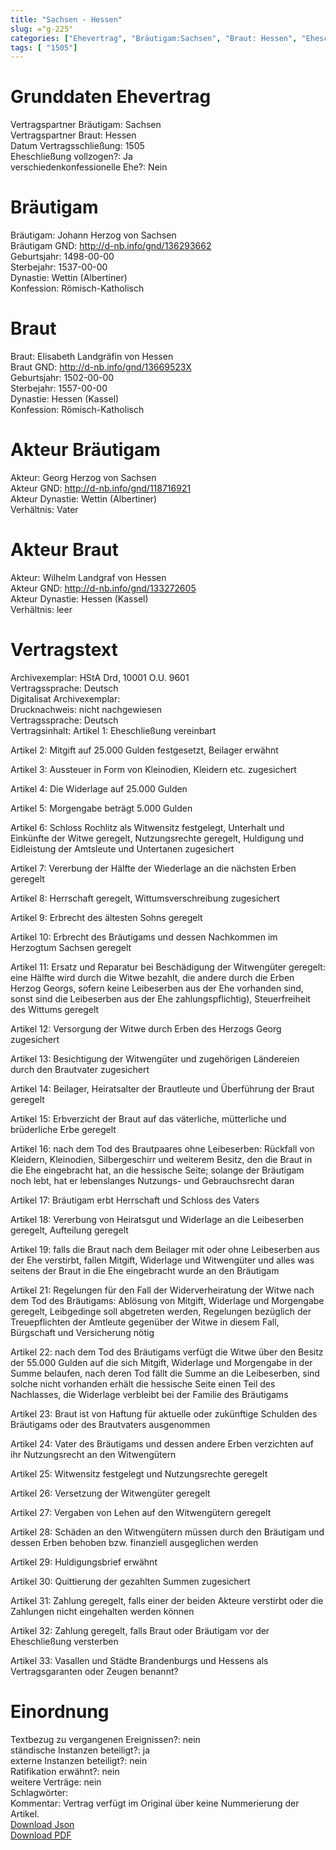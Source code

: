 ```yaml
---
title: "Sachsen - Hessen"
slug: ="g-225"
categories: ["Ehevertrag", "Bräutigam:Sachsen", "Braut: Hessen", "Eheschließung vollzogen?:Ja", "verschiedenkonfessionelle Ehe?:Nein", "Dynastie Bräutigam:Wettin (Albertiner)", "Akteur Bräutigam:Georg Herzog von Sachsen", "Akteur Braut:Wilhelm Landgraf von Hessen", "Textbezug?:nein", "Ständisch?:ja", "Ratifikation?:nein", "Sonstiges?:nein", "Bräutigam:Sachsen", "Braut: Hessen"]
tags: [ "1505"]
---
```

<!--more-->

# Grunddaten Ehevertrag

Vertragspartner Bräutigam: Sachsen<br>
Vertragspartner Braut: Hessen<br>
Datum Vertragsschließung: 1505<br>
Eheschließung vollzogen?: Ja<br>
verschiedenkonfessionelle Ehe?: Nein<br>
# Bräutigam

Bräutigam: Johann Herzog von Sachsen<br>
Bräutigam GND: http://d-nb.info/gnd/136293662<br>
Geburtsjahr: 1498-00-00<br>
Sterbejahr: 1537-00-00<br>
Dynastie: Wettin (Albertiner)<br>
Konfession: Römisch-Katholisch<br>
# Braut

Braut: Elisabeth Landgräfin von Hessen<br>
Braut GND: http://d-nb.info/gnd/13669523X<br>
Geburtsjahr: 1502-00-00<br>
Sterbejahr: 1557-00-00<br>
Dynastie: Hessen (Kassel)<br>
Konfession: Römisch-Katholisch<br>
# Akteur Bräutigam

Akteur: Georg Herzog von Sachsen<br>
Akteur GND: http://d-nb.info/gnd/118716921<br>
Akteur Dynastie: Wettin (Albertiner)<br>
Verhältnis: Vater<br>
# Akteur Braut

Akteur: Wilhelm Landgraf von Hessen<br>
Akteur GND: http://d-nb.info/gnd/133272605<br>
Akteur Dynastie: Hessen (Kassel)<br>
Verhältnis: leer<br>
# Vertragstext

Archivexemplar: HStA Drd, 10001 O.U. 9601<br>
Vertragssprache: Deutsch<br>
Digitalisat Archivexemplar: <br>
Drucknachweis: nicht nachgewiesen<br>
Vertragssprache: Deutsch<br>
Vertragsinhalt: Artikel 1: Eheschließung vereinbart

Artikel 2: Mitgift auf 25.000 Gulden festgesetzt, Beilager erwähnt

Artikel 3: Aussteuer in Form von Kleinodien, Kleidern etc. zugesichert

Artikel 4: Die Widerlage auf 25.000 Gulden

Artikel 5: Morgengabe beträgt 5.000 Gulden

Artikel 6: Schloss Rochlitz als Witwensitz festgelegt, Unterhalt und Einkünfte der Witwe geregelt, Nutzungsrechte geregelt, Huldigung und Eidleistung der Amtsleute und Untertanen zugesichert

Artikel 7: Vererbung der Hälfte der Wiederlage an die nächsten Erben geregelt

Artikel 8: Herrschaft geregelt, Wittumsverschreibung zugesichert

Artikel 9: Erbrecht des ältesten Sohns geregelt

Artikel 10: Erbrecht des Bräutigams und dessen Nachkommen im Herzogtum Sachsen geregelt

Artikel 11: Ersatz und Reparatur bei Beschädigung der Witwengüter geregelt: eine Hälfte wird durch die Witwe bezahlt, die andere durch die Erben Herzog Georgs, sofern keine Leibeserben aus der Ehe vorhanden sind, sonst sind die Leibeserben aus der Ehe zahlungspflichtig), Steuerfreiheit des Wittums geregelt

Artikel 12: Versorgung der Witwe durch Erben des Herzogs Georg zugesichert

Artikel 13: Besichtigung der Witwengüter und zugehörigen Ländereien durch den Brautvater zugesichert

Artikel 14: Beilager, Heiratsalter der Brautleute und Überführung der Braut geregelt

Artikel 15: Erbverzicht der Braut auf das väterliche, mütterliche und brüderliche Erbe geregelt

Artikel 16: nach dem Tod des Brautpaares ohne Leibeserben: Rückfall von Kleidern, Kleinodien, Silbergeschirr und weiterem Besitz, den die Braut in die Ehe eingebracht hat, an die hessische Seite; solange der Bräutigam noch lebt, hat er lebenslanges Nutzungs- und Gebrauchsrecht daran

Artikel 17: Bräutigam erbt Herrschaft und Schloss des Vaters

Artikel 18: Vererbung von Heiratsgut und Widerlage an die Leibeserben geregelt, Aufteilung geregelt

Artikel 19: falls die Braut nach dem Beilager mit oder ohne Leibeserben aus der Ehe verstirbt, fallen Mitgift, Widerlage und Witwengüter und alles was seitens der Braut in die Ehe eingebracht wurde an den Bräutigam

Artikel 21: Regelungen für den Fall der Widerverheiratung der Witwe nach dem Tod des Bräutigams: Ablösung von Mitgift, Widerlage und Morgengabe geregelt, Leibgedinge soll abgetreten werden, Regelungen bezüglich der Treuepflichten der Amtleute gegenüber der Witwe in diesem Fall, Bürgschaft und Versicherung nötig

Artikel 22: nach dem Tod des Bräutigams verfügt die Witwe über den Besitz der 55.000 Gulden auf die sich Mitgift, Widerlage und Morgengabe in der Summe belaufen, nach deren Tod fällt die Summe an die Leibeserben, sind solche nicht vorhanden erhält die hessische Seite einen Teil des Nachlasses, die Widerlage verbleibt bei der Familie des Bräutigams

Artikel 23: Braut ist von Haftung für aktuelle oder zukünftige Schulden des Bräutigams oder des Brautvaters ausgenommen

Artikel 24: Vater des Bräutigams und dessen andere Erben verzichten auf ihr Nutzungsrecht an den Witwengütern

Artikel 25: Witwensitz festgelegt und Nutzungsrechte geregelt

Artikel 26: Versetzung der Witwengüter geregelt

Artikel 27: Vergaben von Lehen auf den Witwengütern geregelt

Artikel 28: Schäden an den Witwengütern müssen durch den Bräutigam und dessen Erben behoben bzw. finanziell ausgeglichen werden

Artikel 29: Huldigungsbrief erwähnt

Artikel 30: Quittierung der gezahlten Summen zugesichert

Artikel 31: Zahlung geregelt, falls einer der beiden Akteure verstirbt oder die Zahlungen nicht eingehalten werden können

Artikel 32: Zahlung geregelt, falls Braut oder Bräutigam vor der Eheschließung versterben

Artikel 33: Vasallen und Städte Brandenburgs und Hessens als Vertragsgaranten oder Zeugen benannt?<br>
# Einordnung

Textbezug zu vergangenen Ereignissen?: nein<br>
ständische Instanzen beteiligt?: ja<br>
externe Instanzen beteiligt?: nein<br>
Ratifikation erwähnt?: nein<br>
weitere Verträge: nein<br>
Schlagwörter: <br>
Kommentar: Vertrag verfügt im Original über keine Nummerierung der Artikel.<br>
[Download Json](/vertraege/vertrag-225.json)<br>
[Download PDF](/vertraege/v114.pdf)